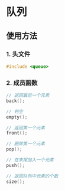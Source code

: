 # 队列

## 使用方法

### 1. 头文件

```c++
#include <queue>
```

### 2. 成员函数

```c++
// 返回最后一个元素
back();

// 判空
empty();

// 返回第一个元素
front();

// 删除第一个元素
pop();

// 在末尾加入一个元素
push();

// 返回队列中元素的个数
size();
```
